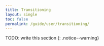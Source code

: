 ```yaml
---
title: Transitioning
layout: single
toc: false
permalink: /guide/user/transitioning/
---
```


TODO: write this section
{: .notice--warning}
